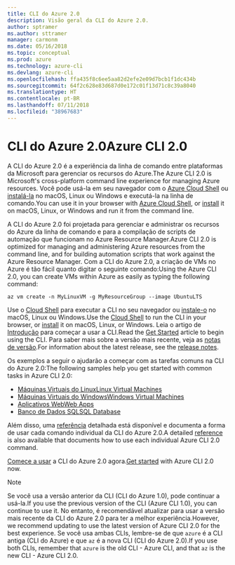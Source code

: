 ```yaml
---
title: CLI do Azure 2.0
description: Visão geral da CLI do Azure 2.0.
author: sptramer
ms.author: sttramer
manager: carmonm
ms.date: 05/16/2018
ms.topic: conceptual
ms.prod: azure
ms.technology: azure-cli
ms.devlang: azure-cli
ms.openlocfilehash: ffa435f8c6ee5aa82d2efe2e09d7bcb1f1dc434b
ms.sourcegitcommit: 64f2c628e83d687d0e172c01f13d71c8c39a8040
ms.translationtype: HT
ms.contentlocale: pt-BR
ms.lasthandoff: 07/11/2018
ms.locfileid: "38967683"
---
```

# <a name="azure-cli-20"></a><span data-ttu-id="38cf6-103">CLI do Azure 2.0</span><span class="sxs-lookup"><span data-stu-id="38cf6-103">Azure CLI 2.0</span></span>

<span data-ttu-id="38cf6-104">A CLI do Azure 2.0 é a experiência da linha de comando entre plataformas da Microsoft para gerenciar os recursos do Azure.</span><span class="sxs-lookup"><span data-stu-id="38cf6-104">The Azure CLI 2.0 is Microsoft's cross-platform command line experience for managing Azure resources.</span></span>
<span data-ttu-id="38cf6-105">Você pode usá-la em seu navegador com o [Azure Cloud Shell](/azure/cloud-shell/overview) ou [instalá-la](install-azure-cli.md) no macOS, Linux ou Windows e executá-la na linha de comando.</span><span class="sxs-lookup"><span data-stu-id="38cf6-105">You can use it in your browser with [Azure Cloud Shell](/azure/cloud-shell/overview), or [install](install-azure-cli.md) it on macOS, Linux, or Windows and run it from the command line.</span></span>

<span data-ttu-id="38cf6-106">A CLI do Azure 2.0 foi projetada para gerenciar e administrar os recursos do Azure da linha de comando e para a compilação de scripts de automação que funcionam no Azure Resource Manager.</span><span class="sxs-lookup"><span data-stu-id="38cf6-106">Azure CLI 2.0 is optimized for managing and administering Azure resources from the command line, and for building automation scripts that work against the Azure Resource Manager.</span></span> <span data-ttu-id="38cf6-107">Com a CLI do Azure 2.0, a criação de VMs no Azure é tão fácil quanto digitar o seguinte comando:</span><span class="sxs-lookup"><span data-stu-id="38cf6-107">Using the Azure CLI 2.0, you can create VMs within Azure as easily as typing the following command:</span></span>

```azurecli-interactive
az vm create -n MyLinuxVM -g MyResourceGroup --image UbuntuLTS
```

<span data-ttu-id="38cf6-108">Use o [Cloud Shell](/azure/cloud-shell/overview) para executar a CLI no seu navegador ou [instale-o](install-azure-cli.md) no macOS, Linux ou Windows.</span><span class="sxs-lookup"><span data-stu-id="38cf6-108">Use the [Cloud Shell](/azure/cloud-shell/overview) to run the CLI in your browser, or [install](install-azure-cli.md) it on macOS, Linux, or Windows.</span></span>
<span data-ttu-id="38cf6-109">Leia o artigo de [Introdução](get-started-with-azure-cli.md) para começar a usar a CLI.</span><span class="sxs-lookup"><span data-stu-id="38cf6-109">Read the [Get Started](get-started-with-azure-cli.md) article to begin using the CLI.</span></span>
<span data-ttu-id="38cf6-110">Para saber mais sobre a versão mais recente, veja as [notas de versão](release-notes-azure-cli.md).</span><span class="sxs-lookup"><span data-stu-id="38cf6-110">For information about the latest release, see the [release notes](release-notes-azure-cli.md).</span></span>

<span data-ttu-id="38cf6-111">Os exemplos a seguir o ajudarão a começar com as tarefas comuns na CLI do Azure 2.0:</span><span class="sxs-lookup"><span data-stu-id="38cf6-111">The following samples help you get started with common tasks in Azure CLI 2.0:</span></span>

- [<span data-ttu-id="38cf6-112">Máquinas Virtuais do Linux</span><span class="sxs-lookup"><span data-stu-id="38cf6-112">Linux Virtual Machines</span></span>](/azure/virtual-machines/virtual-machines-linux-cli-samples?toc=%2fcli%2fazure%2ftoc.json&bc=%2fcli%2fazure%2fbreadcrumb%2ftoc.json)
- [<span data-ttu-id="38cf6-113">Máquinas Virtuais do Windows</span><span class="sxs-lookup"><span data-stu-id="38cf6-113">Windows Virtual Machines</span></span>](/azure/virtual-machines/virtual-machines-windows-cli-samples?toc=%2fcli%2fazure%2ftoc.json&bc=%2fcli%2fazure%2fbreadcrumb%2ftoc.json)
- [<span data-ttu-id="38cf6-114">Aplicativos Web</span><span class="sxs-lookup"><span data-stu-id="38cf6-114">Web Apps</span></span>](/azure/app-service-web/app-service-cli-samples?toc=%2fcli%2fazure%2ftoc.json&bc=%2fcli%2fazure%2fbreadcrumb%2ftoc.json)
- [<span data-ttu-id="38cf6-115">Banco de Dados SQL</span><span class="sxs-lookup"><span data-stu-id="38cf6-115">SQL Database</span></span>](/azure/sql-database/sql-database-cli-samples?toc=%2fcli%2fazure%2ftoc.json&bc=%2fcli%2fazure%2fbreadcrumb%2ftoc.json)

<span data-ttu-id="38cf6-116">Além disso, uma [referência](/cli/azure/reference-index) detalhada está disponível e documenta a forma de usar cada comando individual da CLI do Azure 2.0.</span><span class="sxs-lookup"><span data-stu-id="38cf6-116">A detailed [reference](/cli/azure/reference-index) is also available that documents how to use each individual Azure CLI 2.0 command.</span></span>

<span data-ttu-id="38cf6-117">[Comece a usar](get-started-with-azure-cli.md) a CLI do Azure 2.0 agora.</span><span class="sxs-lookup"><span data-stu-id="38cf6-117">[Get started](get-started-with-azure-cli.md) with Azure CLI 2.0 now.</span></span>

> [!NOTE]
> <span data-ttu-id="38cf6-118">Se você usa a versão anterior da CLI (CLI do Azure 1.0), pode continuar a usá-la.</span><span class="sxs-lookup"><span data-stu-id="38cf6-118">If you use the previous version of the CLI (Azure CLI 1.0), you can continue to use it.</span></span>
> <span data-ttu-id="38cf6-119">No entanto, é recomendável atualizar para usar a versão mais recente da CLI do Azure 2.0 para ter a melhor experiência.</span><span class="sxs-lookup"><span data-stu-id="38cf6-119">However, we recommend updating to use the latest version of Azure CLI 2.0 for the best experience.</span></span>
> <span data-ttu-id="38cf6-120">Se você usa ambas CLIs, lembre-se de que `azure` é a CLI antiga (CLI do Azure) e que `az` é a nova CLI (CLI do Azure 2.0).</span><span class="sxs-lookup"><span data-stu-id="38cf6-120">If you use both CLIs, remember that `azure` is the old CLI - Azure CLI, and that `az` is the new CLI - Azure CLI 2.0.</span></span>
